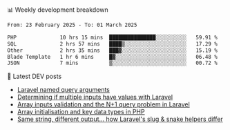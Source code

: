 📊 Weekly development breakdown
<!--START_SECTION:waka-->

```txt
From: 23 February 2025 - To: 01 March 2025

PHP              10 hrs 15 mins  ███████████████░░░░░░░░░░   59.91 %
SQL              2 hrs 57 mins   ████▒░░░░░░░░░░░░░░░░░░░░   17.29 %
Other            2 hrs 35 mins   ███▓░░░░░░░░░░░░░░░░░░░░░   15.19 %
Blade Template   1 hr 6 mins     █▓░░░░░░░░░░░░░░░░░░░░░░░   06.48 %
JSON             7 mins          ▒░░░░░░░░░░░░░░░░░░░░░░░░   00.72 %
```

<!--END_SECTION:waka-->

📕 Latest DEV posts
<!-- BLOG-POST-LIST:START -->
- [Laravel named query arguments](https://dev.to/michaelvickersuk/laravel-named-query-arguments-28kd)
- [Determining if multiple inputs have values with Laravel](https://dev.to/michaelvickersuk/determining-if-multiple-inputs-have-values-with-laravel-km6)
- [Array inputs validation and the N+1 query problem in Laravel](https://dev.to/michaelvickersuk/array-inputs-validation-and-the-n1-query-problem-in-laravel-2agb)
- [Array initialisation and key data types in PHP](https://dev.to/michaelvickersuk/array-initialisation-and-key-data-types-in-php-1e5b)
- [Same string, different output... how Laravel&#39;s slug &amp; snake helpers differ](https://dev.to/michaelvickersuk/same-string-different-output-how-laravels-slug-snake-helpers-differ-1ccj)
<!-- BLOG-POST-LIST:END -->
